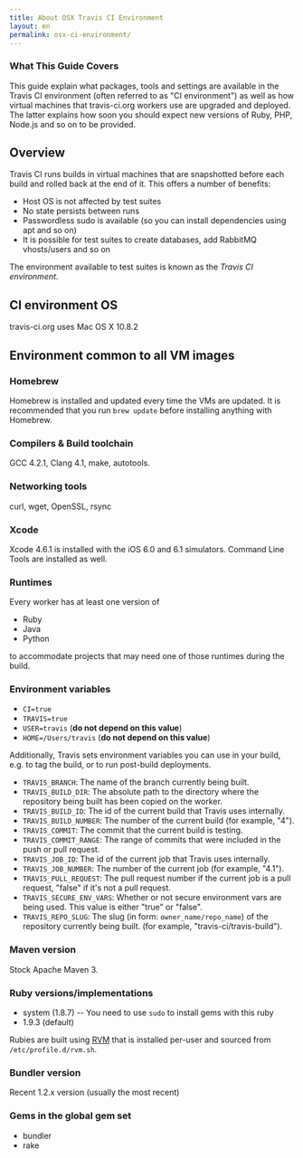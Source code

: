 ```yaml
---
title: About OSX Travis CI Environment
layout: en
permalink: osx-ci-environment/
---
```


### What This Guide Covers

This guide explain what packages, tools and settings are available in the Travis CI environment (often referred to as "CI environment") as well as how virtual machines that travis-ci.org workers use are upgraded and deployed. The latter explains how soon you should expect new versions of
Ruby, PHP, Node.js and so on to be provided.

## Overview

Travis CI runs builds in virtual machines that are snapshotted before each build and rolled back at the end of it. This offers a number of benefits:

* Host OS is not affected by test suites
* No state persists between runs
* Passwordless sudo is available (so you can install dependencies using apt and so on)
* It is possible for test suites to create databases, add RabbitMQ vhosts/users and so on

The environment available to test suites is known as the *Travis CI environment*.

## CI environment OS

travis-ci.org uses Mac OS X 10.8.2

## Environment common to all VM images

### Homebrew

Homebrew is installed and updated every time the VMs are updated. It is recommended that you run `brew update` before installing anything with Homebrew.


### Compilers & Build toolchain

GCC 4.2.1, Clang 4.1, make, autotools.


### Networking tools

curl, wget, OpenSSL, rsync

### Xcode

Xcode 4.6.1 is installed with the iOS 6.0 and 6.1 simulators. Command Line Tools are installed as well.


### Runtimes

Every worker has at least one version of

* Ruby
* Java
* Python

to accommodate projects that may need one of those runtimes during the build.

### Environment variables

* `CI=true`
* `TRAVIS=true`
* `USER=travis` (**do not depend on this value**)
* `HOME=/Users/travis` (**do not depend on this value**)

Additionally, Travis sets environment variables you can use in your build, e.g.
to tag the build, or to run post-build deployments.

* `TRAVIS_BRANCH`: The name of the branch currently being built.
* `TRAVIS_BUILD_DIR`: The absolute path to the directory where the repository
  being built has been copied on the worker.
* `TRAVIS_BUILD_ID`: The id of the current build that Travis uses internally.
* `TRAVIS_BUILD_NUMBER`: The number of the current build (for example, "4").
* `TRAVIS_COMMIT`: The commit that the current build is testing.
* `TRAVIS_COMMIT_RANGE`: The range of commits that were included in the push
  or pull request.
* `TRAVIS_JOB_ID`: The id of the current job that Travis uses internally.
* `TRAVIS_JOB_NUMBER`: The number of the current job (for example, "4.1").
* `TRAVIS_PULL_REQUEST`: The pull request number if the current job is a pull
  request, "false" if it's not a pull request.
* `TRAVIS_SECURE_ENV_VARS`: Whether or not secure environment vars are being
  used. This value is either "true" or "false".
* `TRAVIS_REPO_SLUG`: The slug (in form: `owner_name/repo_name`) of the
  repository currently being built. (for example, "travis-ci/travis-build").


### Maven version

Stock Apache Maven 3.

### Ruby versions/implementations

* system (1.8.7) -- You need to use `sudo` to install gems with this ruby
* 1.9.3 (default)

Rubies are built using [RVM](http://rvm.io/) that is installed per-user and sourced from `/etc/profile.d/rvm.sh`.

### Bundler version

Recent 1.2.x version (usually the most recent)

### Gems in the global gem set

* bundler
* rake

